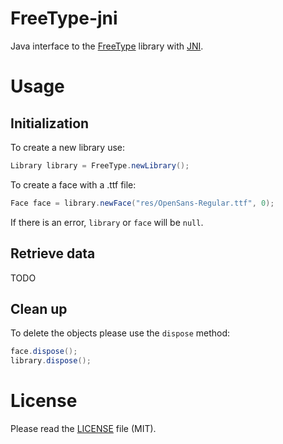 # FreeType-jni
Java interface to the [FreeType](http://www.freetype.org/) library with [JNI](https://en.wikipedia.org/wiki/Java_Native_Interface).
# Usage
## Initialization
To create a new library use:
```Java
Library library = FreeType.newLibrary();
```
To create a face with a .ttf file:
```Java
Face face = library.newFace("res/OpenSans-Regular.ttf", 0);
```
If there is an error, `library` or `face` will be `null`.
## Retrieve data
TODO
## Clean up
To delete the objects please use the `dispose` method:
```Java
face.dispose();
library.dispose();
```
# License
Please read the [LICENSE](https://github.com/Dementor100/freetype-jni/blob/master/LICENSE) file (MIT).
